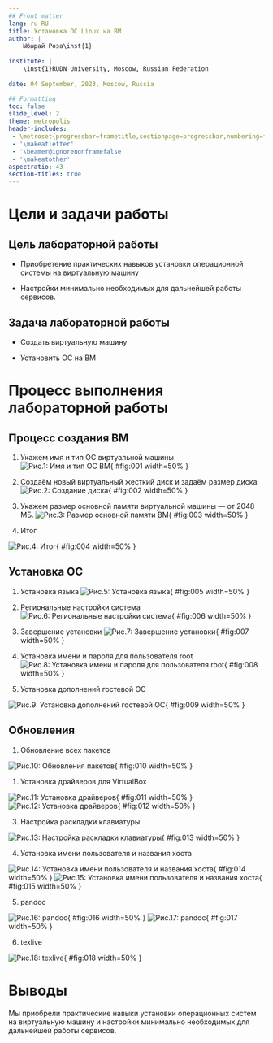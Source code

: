 ```yaml
---
## Front matter
lang: ru-RU
title: Установка ОС Linux на ВМ
author: |
	Ыбырай Роза\inst{1}
	
institute: |
	\inst{1}RUDN University, Moscow, Russian Federation
	
date: 04 September, 2023, Moscow, Russia

## Formatting
toc: false
slide_level: 2
theme: metropolis
header-includes: 
 - \metroset{progressbar=frametitle,sectionpage=progressbar,numbering=fraction}
 - '\makeatletter'
 - '\beamer@ignorenonframefalse'
 - '\makeatother'
aspectratio: 43
section-titles: true
---
```


# Цели и задачи работы

## Цель лабораторной работы

- Приобретение практических навыков установки операционной системы на виртуальную машину

- Настройки минимально необходимых для дальнейшей работы сервисов.

## Задача лабораторной работы

- Создать виртуальную машину

- Установить ОС на ВМ


# Процесс выполнения лабораторной работы

## Процесс создания ВМ

1. Укажем имя и тип ОС виртуальной машины
![Рис.1: Имя и тип ОС ВМ](image/lab1.1.png){ #fig:001 width=50% }

2. Создаём новый виртуальный жесткий диск и задаём размер диска
![Рис.2: Создание диска](image/lab1.2.png){ #fig:002 width=50% }

3. Укажем размер основной памяти виртуальной машины — от 2048 МБ.
![Рис.3: Размер основной памяти ВМ](image/lab1.3.png){ #fig:003 width=50% }

4. Итог
   
![Рис.4: Итог](image/lab1.4.png){ #fig:004 width=50% }

## Установка ОС

1. Установка языка
![Рис.5: Установка языка](image/lab1.5.png){ #fig:005 width=50% }

3. Региональные настройки система
![Рис.6: Региональные настройки система](image/lab1.6.png){ #fig:006 width=50% }

4. Завершение установки
![Рис.7: Завершение установки](image/lab1.7.png){ #fig:007 width=50% }

5. Установка имени и пароля для пользователя root
![Рис.8: Установка имени и пароля для пользователя root](image/lab1.8.png){ #fig:008 width=50% }

6. Установка дополнений гостевой ОС

![Рис.9: Установка дополнений гостевой ОС](image/lab1.9.jpg){ #fig:009 width=50% }

## Обновления

1. Обновление всех пакетов

![Рис.10: Обновления пакетов](image/lab1.10.jpg){ #fig:010 width=50% }

1. Установка драйверов для VirtualBox
    
![Рис.11: Установка драйверов](image/lab1.11.jpg){ #fig:011 width=50% }
![Рис.12: Установка драйверов](image/lab1.12.jpg){ #fig:012 width=50% }

3. Настройка раскладки клавиатуры

![Рис.13: Настройка раскладки клавиатуры](image/lab1.13.jpg){ #fig:013 width=50% }

4. Установка имени пользователя и названия хоста

![Рис.14: Установка имени пользователя и названия хоста](image/lab1.14.jpg){ #fig:014 width=50% }
![Рис.15: Установка имени пользователя и названия хоста](image/lab1.15.jpg){ #fig:015 width=50% }

5. pandoc

![Рис.16: pandoc](image/lab1.16.jpg){ #fig:016 width=50% }
![Рис.17: pandoc](image/lab1.17.jpg){ #fig:017 width=50% }

6. texlive

![Рис.18: texlive](image/lab1.18.jpg){ #fig:018 width=50% }

# Выводы

Мы приобрели практические навыки установки операционных систем на виртуальную машину и настройки минимально необходимых для дальнейшей работы сервисов.

